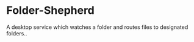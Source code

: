 # Folder-Shepherd
A desktop service which watches a folder and routes files to designated folders..
